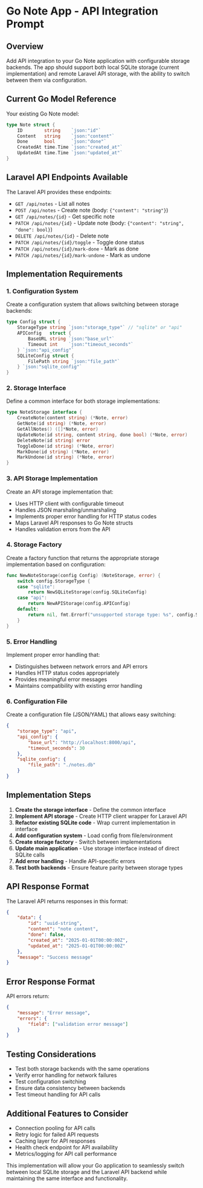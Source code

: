 # Go Note App - API Integration Prompt

## Overview
Add API integration to your Go Note application with configurable storage backends. The app should support both local SQLite storage (current implementation) and remote Laravel API storage, with the ability to switch between them via configuration.

## Current Go Model Reference
Your existing Go Note model:
```go
type Note struct {
    ID        string    `json:"id"`
    Content   string    `json:"content"`
    Done      bool      `json:"done"`
    CreatedAt time.Time `json:"created_at"`
    UpdatedAt time.Time `json:"updated_at"`
}
```

## Laravel API Endpoints Available
The Laravel API provides these endpoints:
- `GET /api/notes` - List all notes
- `POST /api/notes` - Create note (body: `{"content": "string"}`)
- `GET /api/notes/{id}` - Get specific note
- `PATCH /api/notes/{id}` - Update note (body: `{"content": "string", "done": bool}`)
- `DELETE /api/notes/{id}` - Delete note
- `PATCH /api/notes/{id}/toggle` - Toggle done status
- `PATCH /api/notes/{id}/mark-done` - Mark as done
- `PATCH /api/notes/{id}/mark-undone` - Mark as undone

## Implementation Requirements

### 1. Configuration System
Create a configuration system that allows switching between storage backends:

```go
type Config struct {
    StorageType string `json:"storage_type"` // "sqlite" or "api"
    APIConfig   struct {
        BaseURL string `json:"base_url"`
        Timeout int    `json:"timeout_seconds"`
    } `json:"api_config"`
    SQLiteConfig struct {
        FilePath string `json:"file_path"`
    } `json:"sqlite_config"`
}
```

### 2. Storage Interface
Define a common interface for both storage implementations:

```go
type NoteStorage interface {
    CreateNote(content string) (*Note, error)
    GetNote(id string) (*Note, error)
    GetAllNotes() ([]*Note, error)
    UpdateNote(id string, content string, done bool) (*Note, error)
    DeleteNote(id string) error
    ToggleDone(id string) (*Note, error)
    MarkDone(id string) (*Note, error)
    MarkUndone(id string) (*Note, error)
}
```

### 3. API Storage Implementation
Create an API storage implementation that:
- Uses HTTP client with configurable timeout
- Handles JSON marshaling/unmarshaling
- Implements proper error handling for HTTP status codes
- Maps Laravel API responses to Go Note structs
- Handles validation errors from the API

### 4. Storage Factory
Create a factory function that returns the appropriate storage implementation based on configuration:

```go
func NewNoteStorage(config Config) (NoteStorage, error) {
    switch config.StorageType {
    case "sqlite":
        return NewSQLiteStorage(config.SQLiteConfig)
    case "api":
        return NewAPIStorage(config.APIConfig)
    default:
        return nil, fmt.Errorf("unsupported storage type: %s", config.StorageType)
    }
}
```

### 5. Error Handling
Implement proper error handling that:
- Distinguishes between network errors and API errors
- Handles HTTP status codes appropriately
- Provides meaningful error messages
- Maintains compatibility with existing error handling

### 6. Configuration File
Create a configuration file (JSON/YAML) that allows easy switching:

```json
{
    "storage_type": "api",
    "api_config": {
        "base_url": "http://localhost:8000/api",
        "timeout_seconds": 30
    },
    "sqlite_config": {
        "file_path": "./notes.db"
    }
}
```

## Implementation Steps

1. **Create the storage interface** - Define the common interface
2. **Implement API storage** - Create HTTP client wrapper for Laravel API
3. **Refactor existing SQLite code** - Wrap current implementation in interface
4. **Add configuration system** - Load config from file/environment
5. **Create storage factory** - Switch between implementations
6. **Update main application** - Use storage interface instead of direct SQLite calls
7. **Add error handling** - Handle API-specific errors
8. **Test both backends** - Ensure feature parity between storage types

## API Response Format
The Laravel API returns responses in this format:
```json
{
    "data": {
        "id": "uuid-string",
        "content": "note content",
        "done": false,
        "created_at": "2025-01-01T00:00:00Z",
        "updated_at": "2025-01-01T00:00:00Z"
    },
    "message": "Success message"
}
```

## Error Response Format
API errors return:
```json
{
    "message": "Error message",
    "errors": {
        "field": ["validation error message"]
    }
}
```

## Testing Considerations
- Test both storage backends with the same operations
- Verify error handling for network failures
- Test configuration switching
- Ensure data consistency between backends
- Test timeout handling for API calls

## Additional Features to Consider
- Connection pooling for API calls
- Retry logic for failed API requests
- Caching layer for API responses
- Health check endpoint for API availability
- Metrics/logging for API call performance

This implementation will allow your Go application to seamlessly switch between local SQLite storage and the Laravel API backend while maintaining the same interface and functionality.
